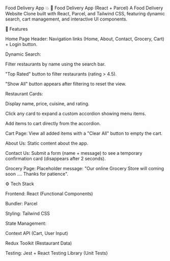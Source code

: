 Food Delivery App 💥
🍔 Food Delivery App (React + Parcel)
A Food Delivery Website Clone built with React, Parcel, and Tailwind CSS, featuring dynamic search, cart management, and interactive UI components.

🚀 Features

Home Page Header: Navigation links (Home, About, Contact, Grocery, Cart) + Login button.

Dynamic Search:

Filter restaurants by name using the search bar.

"Top Rated" button to filter restaurants (rating > 4.5).

"Show All" button appears after filtering to reset the view.

Restaurant Cards:

Display name, price, cuisine, and rating.

Click any card to expand a custom accordion showing menu items.

Add items to cart directly from the accordion.

Cart Page: View all added items with a "Clear All" button to empty the cart.

About Us: Static content about the app.

Contact Us: Submit a form (name + message) to see a temporary confirmation card (disappears after 2 seconds).

Grocery Page: Placeholder message: "Our online Grocery Store will coming soon .... Thanks for patience".

⚙️ Tech Stack

Frontend: React (Functional Components)

Bundler: Parcel

Styling: Tailwind CSS

State Management:

Context API (Cart, User Input)

Redux Toolkit (Restaurant Data)

Testing: Jest + React Testing Library (Unit Tests)